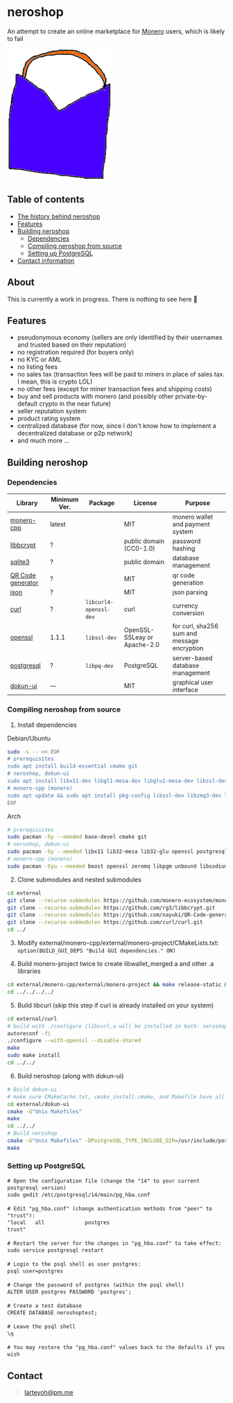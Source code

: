 # neroshop 

An attempt to create an online marketplace for [Monero](https://getmonero.org/) users, which is likely to fail

[![alt text](res/neroshop-logo.png)](https://github.com/larteyoh/neroshop "neroshop logo")


## Table of contents
- [The history behind neroshop](#about)
- [Features](#features) <!-- - [Documentation](#documentation)-->
- [Building neroshop](#building-neroshop)
  - [Dependencies](#dependencies)
  - [Compiling neroshop from source](#compiling-neroshop-from-source)
  - [Setting up PostgreSQL](#setting-up-postgresql) <!-- - [License](#license)-->
- [Contact information](#contact)


## About
This is currently a work in progress. There is nothing to see here :shrug:



## Features
* pseudonymous economy (sellers are only identified by their usernames and trusted based on their reputation)
* no registration required (for buyers only)
* no KYC or AML
* no listing fees
* no sales tax (transaction fees will be paid to miners in place of sales tax. I mean, this is crypto LOL)
* no other fees (except for miner transaction fees and shipping costs)
* buy and sell products with monero (and possibly other private-by-default crypto in the near future)
* seller reputation system
* product rating system
* centralized database (for now, since I don't know how to implement a decentralized database or p2p network)
* and much more ...


## Building neroshop

### Dependencies
|      Library                                                       | Minimum Ver.    | Package                | License                            |         Purpose                                                        |
|--------------------------------------------------------------------|-----------------|------------------------|------------------------------------|------------------------------------------------------------------------|
| [monero-cpp](https://github.com/monero-ecosystem/monero-cpp)       | latest          |                        | MIT                                | monero wallet and payment system                                       |
| [libbcrypt](https://github.com/rg3/libbcrypt)                      | ?               |                        | public domain (CC0-1.0)            | password hashing                                                       |
| [sqlite3](https://sqlite.org/)                                     | ?               |                        | public domain                      | database management                                                    |
| [QR Code generator](https://github.com/nayuki/QR-Code-generator)   | ?               |                        | MIT                                | qr code generation                                                     |
| [json](https://github.com/nlohmann/json/)                          | ?               |                        | MIT                                | json parsing                                                           |
| [curl](https://github.com/curl/curl)                               | ?               | `libcurl4-openssl-dev` | curl                               | currency conversion                                                    |
| [openssl](https://github.com/openssl/openssl)                      | 1.1.1           | `libssl-dev`           | OpenSSL-SSLeay or Apache-2.0       | for curl, sha256 sum and message encryption                            |
| [postgresql](https://www.postgresql.org/)                          | ?               | `libpq-dev`            | PostgreSQL                         | server-based database management                                       |
| [dokun-ui](external/dokun-ui)                                      | —               |                        | MIT                                | graphical user interface                                               |


### Compiling neroshop from source
1. Install dependencies

Debian/Ubuntu
```sh
sudo -s -- << EOF
# prerequisites
sudo apt install build-essential cmake git
# neroshop, dokun-ui
sudo apt install libx11-dev libgl1-mesa-dev libglu1-mesa-dev libssl-dev libpq-dev postgresql
# monero-cpp (monero)
sudo apt update && sudo apt install pkg-config libssl-dev libzmq3-dev libunbound-dev libsodium-dev libunwind8-dev liblzma-dev libreadline6-dev libldns-dev libexpat1-dev libpgm-dev qttools5-dev-tools libhidapi-dev libusb-1.0-0-dev libprotobuf-dev protobuf-compiler libudev-dev libboost-chrono-dev libboost-date-time-dev libboost-filesystem-dev libboost-locale-dev libboost-program-options-dev libboost-regex-dev libboost-serialization-dev libboost-system-dev libboost-thread-dev python3 ccache doxygen graphviz
EOF
```
Arch
```sh
# prerequisites
sudo pacman -Sy --needed base-devel cmake git
# neroshop, dokun-ui
sudo pacman -Sy --needed libx11 lib32-mesa lib32-glu openssl postgresql
# monero-cpp (monero)
sudo pacman -Syu --needed boost openssl zeromq libpgm unbound libsodium libunwind xz readline ldns expat gtest python3 ccache doxygen graphviz qt5-tools hidapi libusb protobuf systemd
```

2. Clone submodules and nested submodules
```sh
cd external
git clone --recurse-submodules https://github.com/monero-ecosystem/monero-cpp.git
git clone --recurse-submodules https://github.com/rg3/libbcrypt.git
git clone --recurse-submodules https://github.com/nayuki/QR-Code-generator.git
git clone --recurse-submodules https://github.com/curl/curl.git
cd ../
```

3. Modify external/monero-cpp/external/monero-project/CMakeLists.txt:
`option(BUILD_GUI_DEPS "Build GUI dependencies." ON)`
<!-- Step 2 is probably not necessary :U -->

4. Build monero-project twice to create libwallet_merged.a and other .a libraries
```sh
cd external/monero-cpp/external/monero-project && make release-static && make release-static
cd ../../../../
```

5. Build libcurl (skip this step if curl is already installed on your system)
```sh
cd external/curl
# build with ./configure (libcurl.a will be installed in both: neroshop/external/curl/lib/.libs/ and /usr/local/lib/)
autoreconf -fi
./configure --with-openssl --disable-shared
make
sudo make install
cd ../../
```

6. Build neroshop (along with dokun-ui)
```sh
# Build dokun-ui
# make sure CMakeCache.txt, cmake_install.cmake, and Makefile have all been deleted if not
cd external/dokun-ui
cmake -G"Unix Makefiles"
make
cd ../../
# Build neroshop
cmake -G"Unix Makefiles" -DPostgreSQL_TYPE_INCLUDE_DIR=/usr/include/postgresql/
make
```


### Setting up PostgreSQL
```
# Open the configuration file (change the "14" to your current postgresql version)
sudo gedit /etc/postgresql/14/main/pg_hba.conf

# Edit "pg_hba.conf" (change authentication methods from "peer" to "trust"):
"local   all             postgres                                trust"

# Restart the server for the changes in "pg_hba.conf" to take effect: 
sudo service postgresql restart

# Login to the psql shell as user postgres:
psql user=postgres
    
# Change the password of postgres (within the psql shell)
ALTER USER postgres PASSWORD 'postgres';

# Create a test database
CREATE DATABASE neroshoptest;
    
# Leave the psql shell
\q

# You may restore the "pg_hba.conf" values back to the defaults if you wish
```


## Contact
> larteyoh@pm.me


[//]: # (git add CMakeLists.txt external/ include/ readme.md res/neroshop-logo.png res/wallets src/ todo.txt res/ss res/tmp_images)
[//]: # (git commit -m"empty commit")
[//]: # (git push -u origin main)

